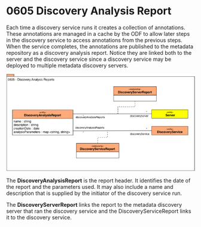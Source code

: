 <!-- SPDX-License-Identifier: CC-BY-4.0 -->
<!-- Copyright Contributors to the Egeria project. -->

# 0605 Discovery Analysis Report

Each time a discovery service runs it creates a collection
of annotations.
These annotations are managed in a cache by the ODF
to allow later steps in the discovery service to access
annotations from the previous steps.
When the service completes, the annotations are published to
the metadata repository as a discovery analysis report.
Notice they are linked both to the server and the
discovery service since a discovery service may be deployed
to multiple metadata discovery servers.

![UML](0605-Discovery-Analysis-Report.png)

The **DiscoveryAnalysisReport** is the report header.
It identifies the date of the report and the parameters used.
It may also include a name and description that is supplied
by the initiator of the discovery service run.

The **DiscoveryServerReport** links the report to the metadata
discovery server that ran the discovery service and the
DiscoveryServiceReport links it to the discovery service.